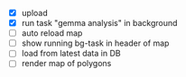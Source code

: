 * [X] upload
* [X] run task "gemma analysis" in background
* [ ] auto reload map
* [ ] show running bg-task in header of map
* [ ] load from latest data in DB
* [ ] render map of polygons
